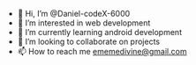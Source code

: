 - 👋 Hi, I’m @Daniel-codeX-6000
- 👀 I’m interested in web development 
- 🌱 I’m currently learning android development 
- 💞️ I’m looking to collaborate on projects 
- 📫 How to reach me ememedivine@gmail.com

<!---
Daniel-codeX-6000/Daniel-codeX-6000 is a ✨ special ✨ repository because its `README.md` (this file) appears on your GitHub profile.
You can click the Preview link to take a look at your changes.
--->
